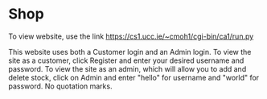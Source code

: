 # Shop

To view website, use the link https://cs1.ucc.ie/~cmoh1/cgi-bin/ca1/run.py

This website uses both a Customer login and an Admin login.
To view the site as a customer, click Register and enter your desired username and password.
To view the site as an admin, which will allow you to add and delete stock, click on Admin and enter "hello" for username and "world" for password. No quotation marks.
